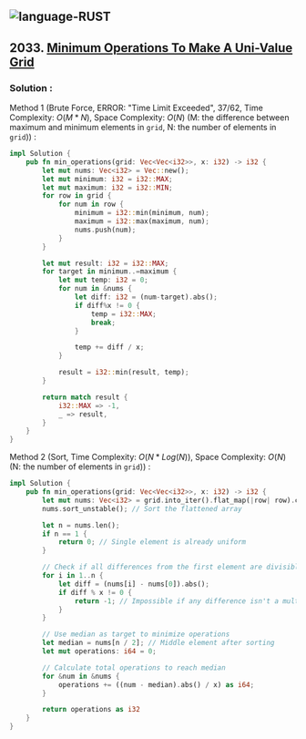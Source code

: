 ![language-RUST](https://img.shields.io/badge/RUST-8d4004?style=for-the-badge&logo=RUST)
---

## 2033. [Minimum Operations To Make A Uni-Value Grid](https://leetcode.com/problems/minimum-operations-to-make-a-uni-value-grid)

### Solution :

Method 1 (Brute Force, ERROR: "Time Limit Exceeded", 37/62, Time Complexity: $O(M*N)$, Space Complexity: $O(N)$ (M: the difference between maximum and minimum elements in `grid`, N: the number of elements in `grid`)) :
```rust
impl Solution {
    pub fn min_operations(grid: Vec<Vec<i32>>, x: i32) -> i32 {
        let mut nums: Vec<i32> = Vec::new();
        let mut minimum: i32 = i32::MAX;
        let mut maximum: i32 = i32::MIN;
        for row in grid {
            for num in row {
                minimum = i32::min(minimum, num);
                maximum = i32::max(maximum, num);
                nums.push(num);
            }
        }

        let mut result: i32 = i32::MAX;
        for target in minimum..=maximum {
            let mut temp: i32 = 0;
            for num in &nums {
                let diff: i32 = (num-target).abs();
                if diff%x != 0 {
                    temp = i32::MAX;
                    break;
                }

                temp += diff / x;
            }

            result = i32::min(result, temp);
        }

        return match result {
            i32::MAX => -1,
            _ => result,
        }
    }
}
```

Method 2 (Sort, Time Complexity: $O(N*Log(N))$, Space Complexity: $O(N)$ (N: the number of elements in `grid`)) :
```rust
impl Solution {
    pub fn min_operations(grid: Vec<Vec<i32>>, x: i32) -> i32 {
        let mut nums: Vec<i32> = grid.into_iter().flat_map(|row| row).collect();
        nums.sort_unstable(); // Sort the flattened array

        let n = nums.len();
        if n == 1 {
            return 0; // Single element is already uniform
        }

        // Check if all differences from the first element are divisible by x
        for i in 1..n {
            let diff = (nums[i] - nums[0]).abs();
            if diff % x != 0 {
                return -1; // Impossible if any difference isn't a multiple of x
            }
        }

        // Use median as target to minimize operations
        let median = nums[n / 2]; // Middle element after sorting
        let mut operations: i64 = 0;

        // Calculate total operations to reach median
        for &num in &nums {
            operations += ((num - median).abs() / x) as i64;
        }

        return operations as i32
    }
}
```
